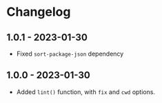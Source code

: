 # Changelog

## 1.0.1 - 2023-01-30

- Fixed `sort-package-json` dependency

## 1.0.0 - 2023-01-30

- Added `lint()` function, with `fix` and `cwd` options.
